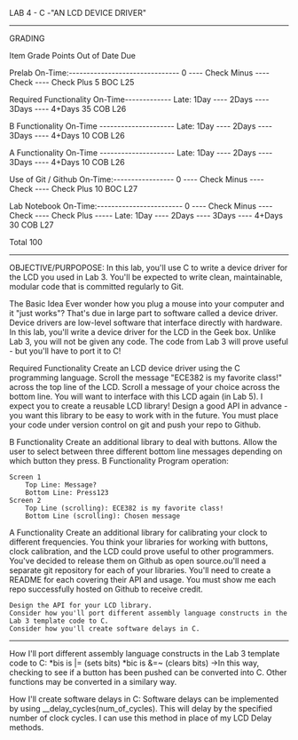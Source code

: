 LAB 4 - C -"AN LCD DEVICE DRIVER"
_________________________________________________________________________

GRADING

Item                                                                                         	Grade                              	         Points 	Out of 	Date 	Due

Prelab   On-Time:------------------------------- 0 ---- Check Minus ---- Check ---- Check Plus            	 	5 		              BOC L25

Required Functionality 	On-Time------------- Late: 1Day ---- 2Days ---- 3Days ---- 4+Days 		          35 		              COB L26

B Functionality 	On-Time --------------------- Late: 1Day ---- 2Days ---- 3Days ---- 4+Days           		10              		COB L26

A Functionality 	On-Time --------------------- Late: 1Day ---- 2Days ---- 3Days ---- 4+Days           		10               		COB L26

Use of Git / Github 	On-Time:----------------- 0 ---- Check Minus ---- Check ---- Check Plus          		10		              BOC L27

Lab Notebook 	On-Time:------------------------ 0 ---- Check Minus ---- Check ---- Check Plus -----
                                                                          Late: 1Day ---- 2Days ---- 3Days ---- 4+Days  	  	       30            		COB L27
                                                                          
Total                                                                                                                                                 			100 	
_________________________________________________________________________

OBJECTIVE/PURPOPOSE: In this lab, you'll use C to write a device driver for the LCD you used in Lab 3. You'll be expected to write clean, maintainable, modular code that is committed regularly to Git.

The Basic Idea
    Ever wonder how you plug a mouse into your computer and it "just works"? That's due in large part to software called a device driver. Device drivers are low-level software that interface directly with hardware. In this lab, you'll write a device driver for the LCD in the Geek box.
    Unlike Lab 3, you will not be given any code. The code from Lab 3 will prove useful - but you'll have to port it to C!

Required Functionality
    Create an LCD device driver using the C programming language.
    Scroll the message "ECE382 is my favorite class!" across the top line of the LCD. Scroll a message of your choice across the bottom line.
    You will want to interface with this LCD again (in Lab 5). I expect you to create a reusable LCD library! Design a good API in advance - you want this library to be easy to work with in the future.
    You must place your code under version control on git and push your repo to Github.

B Functionality
    Create an additional library to deal with buttons. Allow the user to select between three different bottom line messages depending on which button they press.
    B Functionality Program operation:

    Screen 1
        Top Line: Message?
        Bottom Line: Press123
    Screen 2
        Top Line (scrolling): ECE382 is my favorite class!
        Bottom Line (scrolling): Chosen message

A Functionality
    Create an additional library for calibrating your clock to different frequencies.
    You think your libraries for working with buttons, clock calibration, and the LCD could prove useful to other programmers. You've decided to release them on Github as open source.ou'll need a separate git repository for each of your libraries. You'll need to create a README for each covering their API and usage.
    You must show me each repo successfully hosted on Github to receive credit.
 
    Design the API for your LCD library.
    Consider how you'll port different assembly language constructs in the Lab 3 template code to C.
    Consider how you'll create software delays in C.
    
_________________________________________________________________________

How I'll port different assembly language constructs in the Lab 3 template code to C:
*bis is |= (sets bits)
*bic is &=~ (clears bits)
->In this way, checking to see if a button has been pushed can be converted into C. Other functions may be converted in a similary way.

How I'll create software delays in C: Software delays can be implemented by using __delay_cycles(num_of_cycles). This will delay by the specified number of clock cycles.
I can use this method in place of my LCD Delay methods.
